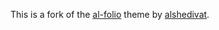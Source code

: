 This is a fork of the [al-folio](https://github.com/alshedivat/al-folio) theme by [alshedivat](https://github.com/alshedivat).